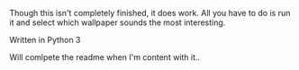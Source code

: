 Though this isn't completely finished, it does work. All you have to do is run it and select which wallpaper sounds the most interesting.

Written in Python 3

Will comlpete the readme when I'm content with it..